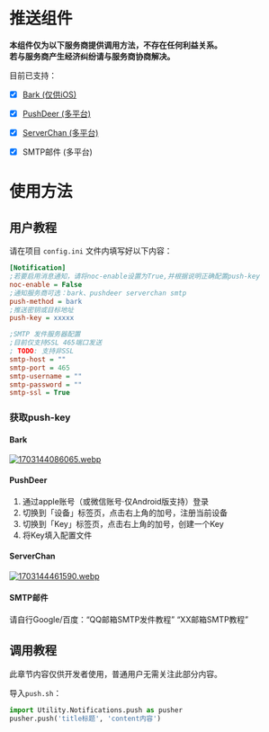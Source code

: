 # 推送组件

**本组件仅为以下服务商提供调用方法，不存在任何利益关系。**  
**若与服务商产生经济纠纷请与服务商协商解决。**

目前已支持：
- [X] [Bark (仅供iOS)](https://bark.day.app/#/)
- [X] [PushDeer (多平台)](https://www.pushdeer.com/)
- [X] [ServerChan (多平台)](https://sct.ftqq.com/)
- [X] SMTP邮件 (多平台)


# 使用方法

## 用户教程
请在项目 `config.ini` 文件内填写好以下内容：
```ini
[Notification]
;若要启用消息通知，请将noc-enable设置为True,并根据说明正确配置push-key
noc-enable = False
;通知服务商可选：bark、pushdeer serverchan smtp
push-method = bark
;推送密钥或目标地址
push-key = xxxxx

;SMTP 发件服务器配置
;目前仅支持SSL 465端口发送
; TODO: 支持非SSL
smtp-host = ""
smtp-port = 465
smtp-username = ""
smtp-password = ""
smtp-ssl = True
```

### 获取push-key
#### Bark
[![1703144086065.webp](https://infrasimage-r2.cf.cdn.infras.host/2023/12/21/6583ea8deed28.webp)](https://infrasimage-r2.cf.cdn.infras.host/2023/12/21/6583ea8deed28.webp)

#### PushDeer
1. 通过apple账号（或微信账号·仅Android版支持）登录
2. 切换到「设备」标签页，点击右上角的加号，注册当前设备
3. 切换到「Key」标签页，点击右上角的加号，创建一个Key
4. 将Key填入配置文件

#### ServerChan
[![1703144461590.webp](https://infrasimage-r2.cf.cdn.infras.host/2023/12/21/6583ec04d0242.webp)](https://infrasimage-r2.cf.cdn.infras.host/2023/12/21/6583ec04d0242.webp)

#### SMTP邮件
请自行Google/百度：“QQ邮箱SMTP发件教程” “XX邮箱SMTP教程”

## 调用教程
此章节内容仅供开发者使用，普通用户无需关注此部分内容。

导入`push.sh`：
```python
import Utility.Notifications.push as pusher
pusher.push('title标题', 'content内容')
```